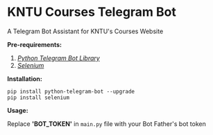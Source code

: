# KNTU Courses Telegram Bot
A Telegram Bot Assistant for KNTU's Courses Website

**Pre-requirements:**

 1. *[Python Telegram Bot Library](https://github.com/python-telegram-bot/python-telegram-bot)*
 2. *[Selenium](https://www.selenium.dev/)*
   

**Installation:**
    
    pip install python-telegram-bot --upgrade
    pip install selenium
    
**Usage:**

Replace **'BOT_TOKEN'** in `main.py` file with your Bot Father's bot token
